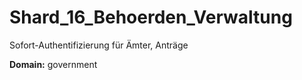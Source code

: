 # Shard_16_Behoerden_Verwaltung

Sofort-Authentifizierung für Ämter, Anträge

**Domain:** government
